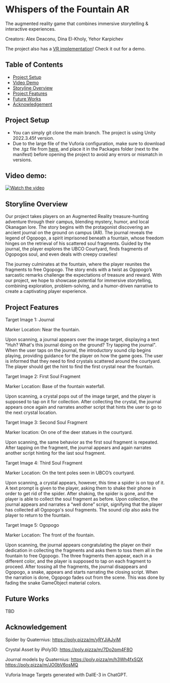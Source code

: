 # Whispers of the Fountain AR
The augmented reality game that combines immersive storytelling & interactive experiences.

Creators: Alex Deaconu, Dina El-Kholy, Yehor Karpichev

The project also has a [VR implementation](https://github.com/YehorK/Whispers-of-the-Fountain-VR)! Check it out for a demo.

## Table of Contents
- [Project Setup](#project-setup)
- [Video Demo](#video-demo)
- [Storyline Overview](#storyline-overview)
- [Project Features](#project-features)
- [Future Works](#future-works)
- [Acknowledgement](#acknowledgement)

## Project Setup
- You can simply git clone the main branch. The project is using Unity 2022.3.45f version.
- Due to the large file of the Vuforia configuration, make sure to download the .tgz file from [here](https://ubcca-my.sharepoint.com/:u:/r/personal/rishav_banerjee_ubc_ca/Documents/IMTC%20505%20(%2724)/ARcheologists/Whispers%20of%20the%20Fountain/AR%20app%20Vuforia%20tgz%20file/com.ptc.vuforia.engine-10.28.4.tgz?csf=1&web=1&e=hscZSZ), and place it in the Packages folder (next to the manifest) before opening the project to avoid any errors or mismatch in versions.

## Video demo:
[![Watch the video](https://img.youtube.com/vi/AP2FHY7DFlo/maxresdefault.jpg)](https://youtu.be/AP2FHY7DFlo)

## Storyline Overview
Our project takes players on an Augmented Reality treasure-hunting adventure through their campus, blending mystery, humor, and local Okanagan lore. The story begins with the protagonist discovering an ancient journal on the ground on campus (AR). The journal reveals the legend of Ogopogo, a spirit imprisoned beneath a fountain, whose freedom hinges on the retrieval of his scattered soul fragments. Guided by the journal, the player explores the UBCO Courtyard, finds fragments of Ogopogos soul, and even deals with creepy crawlies!

The journey culminates at the fountain, where the player reunites the fragments to free Ogopogo. The story ends with a twist as Ogopogo’s sarcastic remarks challenge the expectations of treasure and reward. With our project, we hope to showcase potential for immersive storytelling, combining exploration, problem-solving, and a humor-driven narrative to create a captivating player experience. 

## Project Features

Target Image 1: Journal

Marker Location: Near the fountain. 

Upon scanning, a journal appears over the image target, displaying a text  
"Huh? What's this journal doing on the ground? Try tapping the journal". When the user taps on the journal, the introductory sound clip begins playing, providing guidance for the player on how the game goes. The user is informed that they need to find crystals scattered around the courtyard. The player should get the hint to find the first crystal near the fountain. 
 

Target Image 2: First Soul Fragment 

Marker Location: Base of the fountain waterfall. 

Upon scanning, a crystal pops out of the image target, and the player is supposed to tap on it for collection. After collecting the crystal, the journal appears once again and narrates another script that hints the user to go to the next crystal location. 
 

Target Image 3: Second Soul Fragment 

Marker location: On one of the deer statues in the courtyard. 

Upon scanning, the same behavior as the first soul fragment is repeated. After tapping on the fragment, the journal appears and again narrates another script hinting for the last soul fragment. 
 

Target Image 4: Third Soul Fragment 

Marker Location: On the tent poles seen in UBCO’s courtyard.  

Upon scanning, a crystal appears, however, this time a spider is on top of it. A text prompt is given to the player, asking them to shake their phone in order to get rid of the spider. After shaking, the spider is gone, and the player is able to collect the soul fragment as before. Upon collection, the journal appears and narrates a “well done” script, signifying that the player has collected all Ogopogo's soul fragments. The sound clip also asks the player to return to the fountain.  
 

Target Image 5: Ogopogo  

Marker Location: The front of the fountain.  

Upon scanning, the journal appears congratulating the player on their dedication in collecting the fragments and asks them to toss them all in the fountain to free Ogopogo. The three fragments then appear, each in a different color, and the player is supposed to tap on each fragment to proceed. After tossing all the fragments, the journal disappears and Ogopogo, a snake, appears and starts narrating the closing script. When the narration is done, Ogopogo fades out from the scene. This was done by fading the snake GameObject material colors. 


## Future Works
TBD

## Acknowledgement
Spider by Quaternius: https://poly.pizza/m/yRYJiAJyiM

Crystal Asset by iPoly3D: https://poly.pizza/m/7Do2pm4F8O 

Journal models by Quaternius: https://poly.pizza/m/h3Wh4fxSQX https://poly.pizza/m/JO0bV6osMQ

Vuforia Image Targets generated with DallE-3 in ChatGPT.


